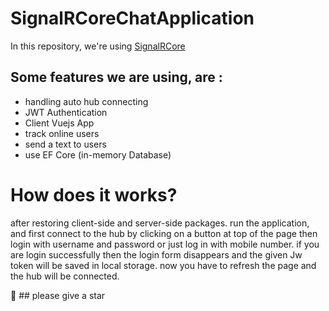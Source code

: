 # SignalRCoreChatApplication
In this repository, we're using [SignalRCore](https://docs.microsoft.com/en-us/aspnet/core/signalr/introduction?view=aspnetcore-3.1)
## Some features we are using, are : 
- handling auto hub connecting
- JWT Authentication
- Client Vuejs App
- track online users
- send a text to users
- use EF Core (in-memory Database)

# How does it works?

after restoring client-side and server-side packages. run the application, and first connect to the hub by clicking on a button at top of the page then login with username and password
or just log in with mobile number. if you are login successfully then the login form disappears and the given Jw token will be saved in local storage.
now you have to refresh the page and the hub will be connected.

 :beginner: ## please give a star
